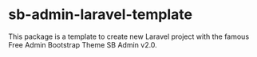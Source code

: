 # sb-admin-laravel-template
This package is a template to create new Laravel project with the famous Free Admin Bootstrap Theme SB Admin v2.0.
